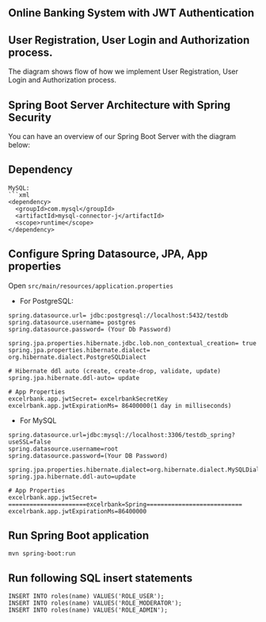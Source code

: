 ## Online Banking System with JWT Authentication

## User Registration, User Login and Authorization process.
The diagram shows flow of how we implement User Registration, User Login and Authorization process.

## Spring Boot Server Architecture with Spring Security
You can have an overview of our Spring Boot Server with the diagram below:

## Dependency

```
MySQL:
```xml
<dependency>
  <groupId>com.mysql</groupId>
  <artifactId>mysql-connector-j</artifactId>
  <scope>runtime</scope>
</dependency>
```
## Configure Spring Datasource, JPA, App properties
Open `src/main/resources/application.properties`
- For PostgreSQL:
```
spring.datasource.url= jdbc:postgresql://localhost:5432/testdb
spring.datasource.username= postgres
spring.datasource.password= (Your Db Password)

spring.jpa.properties.hibernate.jdbc.lob.non_contextual_creation= true
spring.jpa.properties.hibernate.dialect= org.hibernate.dialect.PostgreSQLDialect

# Hibernate ddl auto (create, create-drop, validate, update)
spring.jpa.hibernate.ddl-auto= update

# App Properties
excelrbank.app.jwtSecret= excelrbankSecretKey
excelrbank.app.jwtExpirationMs= 86400000(1 day in milliseconds)
```
- For MySQL
```
spring.datasource.url=jdbc:mysql://localhost:3306/testdb_spring?useSSL=false
spring.datasource.username=root
spring.datasource.password=(Your DB Password)

spring.jpa.properties.hibernate.dialect=org.hibernate.dialect.MySQLDialect
spring.jpa.hibernate.ddl-auto=update

# App Properties
excelrbank.app.jwtSecret= ======================excelrbank=Spring===========================
excelrbank.app.jwtExpirationMs=86400000
```
## Run Spring Boot application
```
mvn spring-boot:run
```

## Run following SQL insert statements
```
INSERT INTO roles(name) VALUES('ROLE_USER');
INSERT INTO roles(name) VALUES('ROLE_MODERATOR');
INSERT INTO roles(name) VALUES('ROLE_ADMIN');
```


